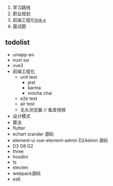 1. 学习路线
2. 职业规划
3. 前端工程化[link->](./前端工程化.md)
4. 面试题


## todolist
- uniapp wx
- nuxt ssr
- vue3
- 前端工程化
    - unit test
        - jest
        - karma 
        - mocha chai
    - e2e test
    - air test
    - 无头浏览器 // 鱼皮视频
- 设计模式
- 算法
- flutter
- echart zrander 源码
- element-ui vue-element-admin D2Admin  源码
- D3 G6 G2
- three
- houdini
- ts
- electen
- webpack源码
- es6